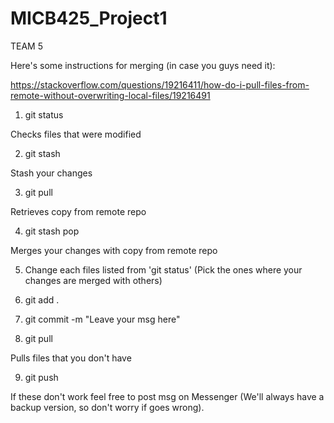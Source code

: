 # MICB425_Project1
TEAM 5

Here's some instructions for merging (in case you guys need it):

https://stackoverflow.com/questions/19216411/how-do-i-pull-files-from-remote-without-overwriting-local-files/19216491

1) git status

Checks files that were modified

2) git stash

Stash your changes

3) git pull

Retrieves copy from remote repo

4) git stash pop

Merges your changes with copy from remote repo

5) Change each files listed from 'git status' (Pick the ones where your changes are merged with others)

6) git add .

7) git commit -m "Leave your msg here"

8) git pull

Pulls files that you don't have

9) git push

If these don't work feel free to post msg on Messenger (We'll always have a backup version, so don't worry if goes wrong).
